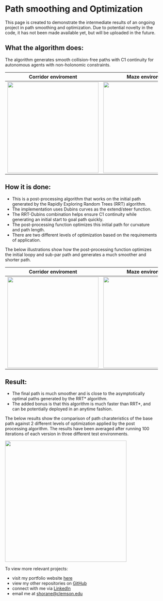 # Path smoothing and Optimization

This page is created to demonstrate the intermediate results of an ongoing project in path smoothing and optimization.
Due to potential novelty in the code, it has not been made available yet, but will be uploaded in the future.

## What the algorithm does: 
The algorithm generates smooth collision-free paths with C1 continuity for autonomous agents with non-holonomic constraints.

Corridor enviroment |  Maze environment  | Scattered environment
:-------------------------:|:-------------------------:|:-------------------------:
<img src="https://github.com/shorane/Path-smoothing-and-Optimization/blob/master/results/Corridor.png" height="300" />  | <img src="https://github.com/shorane/Path-smoothing-and-Optimization/blob/master/results/Maze.png" height="300" />  | <img src="https://github.com/shorane/Path-smoothing-and-Optimization/blob/master/results/Scatter.png" height="300" />

## How it is done: 
- This is a post-processing algorithm that works on the initial path generated by the Rapidly Exploring Random Trees (RRT) algorithm.
- The implementation uses Dubins curves as the extend/steer function.
- The RRT-Dubins combination helps ensure C1 continuity while generating an initial start to goal path quickly.
- The post-processing function optimizes this initial path for curvature and path length.
- There are two different levels of optimization based on the requirements of application.

The below illustrations show how the post-processing function optimizes the initial loopy and sub-par path and generates a much smoother and shorter path.

Corridor enviroment |  Maze environment  | Scattered environment
:-------------------------:|:-------------------------:|:-------------------------:
<img src="https://github.com/shorane/Path-smoothing-and-Optimization/blob/master/results/def.gif" height="300" />  | <img src="https://github.com/shorane/Path-smoothing-and-Optimization/blob/master/results/maze-cropped.gif" height="300" />  | <img src="https://github.com/shorane/Path-smoothing-and-Optimization/blob/master/results/scatter.gif" height="300" />

## Result:
- The final path is much smoother and is close to the asymptotically optimal paths generated by the RRT* algorithm. 
- The added bonus is that this algorithm is much faster than RRT*, and can be potentially deployed in an anytime fashion. 

The below results show the comparison of path charateristics of the base path against 2 different levels of optimization applied by the post processing algorithm. The results have been averaged after running 100 iterations of each version in three different test environments.

<img src = "https://github.com/shorane/Path-smoothing-and-Optimization/blob/master/results/Optimization-of-RRT-algorithm%20(2).jpg" height="400"/>

To view more relevant projects: 
- visit my portfolio website [here](https://horaneshubham.wixsite.com/autonomous)
- view my other repositories on [GitHub](https://github.com/shorane)
- connect with me via [LinkedIn](https://www.linkedin.com/in/shubham-horane/)
- email me at shorane@clemson.edu

